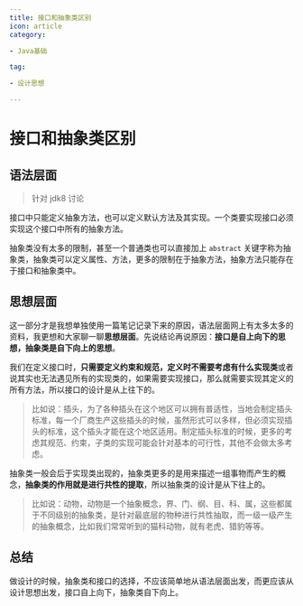 ```yaml
---
title: 接口和抽象类区别
icon: article
category:

- Java基础

tag:

- 设计思想

---
```


# 接口和抽象类区别

## 语法层面

> 针对 jdk8 讨论

接口中只能定义抽象方法，也可以定义默认方法及其实现。一个类要实现接口必须实现这个接口中所有的抽象方法。

抽象类没有太多的限制，甚至一个普通类也可以直接加上 `abstract` 关键字称为抽象类，抽象类可以定义属性、方法，更多的限制在于抽象方法，抽象方法只能存在于接口和抽象类中。



## 思想层面

这一部分才是我想单独使用一篇笔记记录下来的原因，语法层面网上有太多太多的资料，我更想和大家聊一聊**思想层面**。先说结论再说原因：**接口是自上向下的思想，抽象类是自下向上的思想**。



我们在定义接口时，**只需要定义约束和规范，定义时不需要考虑有什么实现类**或者说其实也无法遇见所有的实现类的，如果需要实现接口，那么就需要实现其定义的所有方法，所以接口的设计是从上往下的。

> 比如说：插头，为了各种插头在这个地区可以拥有普适性，当地会制定插头标准，每一个厂商生产这些插头的时候，虽然形式可以多样，但必须实现插头的标准，这个插头才能在这个地区适用。制定插头标准的时候，更多的考虑其规范、约束，子类的实现可能会针对基本的可行性，其他不会做太多考虑。



抽象类一般会后于实现类出现的，抽象类更多的是用来描述一组事物而产生的概念，**抽象类的作用就是进行共性的提取**，所以抽象类的设计是从下往上的。

> 比如说：动物，动物是一个抽象概念，界、门、纲、目、科、属，这些都属于不同级别的抽象类，是针对最底层的物种进行共性抽取，而一级一级产生的抽象概念，比如我们常常听到的猫科动物，就有老虎、猎豹等等。



## 总结

做设计的时候，抽象类和接口的选择，不应该简单地从语法层面出发，而更应该从设计思想出发，接口自上向下，抽象类自下向上。





